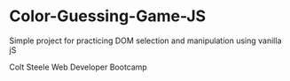 # Color-Guessing-Game-JS

Simple project for practicing DOM selection and manipulation using vanilla jS

Colt Steele Web Developer Bootcamp 
